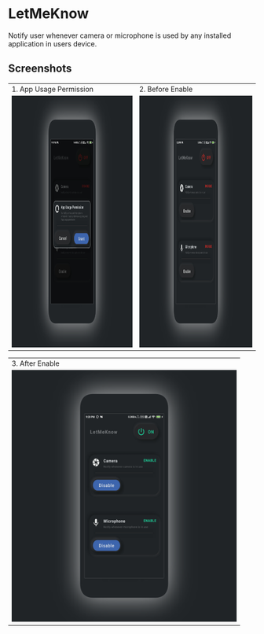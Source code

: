 # LetMeKnow
Notify user whenever camera or microphone is used by any installed application in users device.

## Screenshots

<table>
  <tr>
    <td>1. App Usage Permission</td>
    <td>2. Before Enable</td>
  </tr>
  <tr>
    <td><img src="https://github.com/romithgiri/LetMeKnow/blob/main/screenshots/1.png" width="450" height="512"/></td>
    <td><img src="https://github.com/romithgiri/LetMeKnow/blob/main/screenshots/2.png" width="450" height="512"/></td>
  </tr>
</table>

<table>
  <tr>
    <td>3. After Enable</td>
  </tr>
  <tr>
    <td><img src="https://github.com/romithgiri/LetMeKnow/blob/main/screenshots/3.png" width="458" height="512"/></td>
  </tr>
 </table>